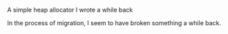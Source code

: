 A simple heap allocator I wrote a while back


In the process of migration, I seem to have broken something a while back.
